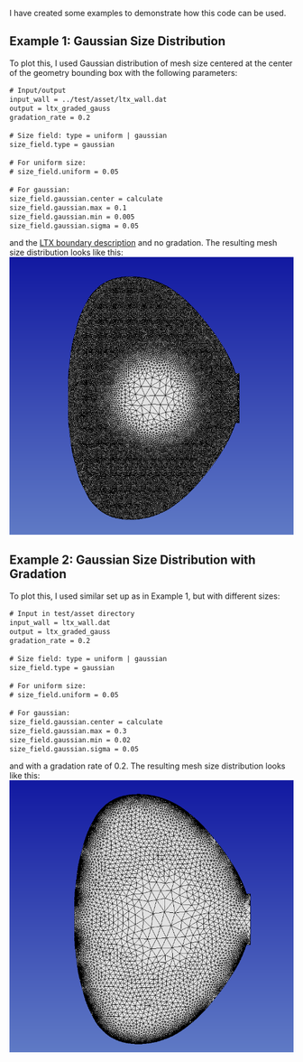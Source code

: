 I have created some examples to demonstrate how this code can
be used.

## Example 1: Gaussian Size Distribution
To plot this, I used Gaussian distribution of mesh size centered at
the center of the geometry bounding box with the following parameters:

```
# Input/output
input_wall = ../test/asset/ltx_wall.dat
output = ltx_graded_gauss
gradation_rate = 0.2

# Size field: type = uniform | gaussian
size_field.type = gaussian

# For uniform size:
# size_field.uniform = 0.05

# For gaussian:
size_field.gaussian.center = calculate
size_field.gaussian.max = 0.1
size_field.gaussian.min = 0.005
size_field.gaussian.sigma = 0.05
```
and the [LTX boundary description](test/asset/ltx_wall.dat) and no gradation.
The resulting mesh size distribution looks like this:
![Gaussian Size Distribution](images/ltx-gauss-fine.png)

## Example 2: Gaussian Size Distribution with Gradation
To plot this, I used similar set up as in Example 1, but with different
sizes:
```
# Input in test/asset directory
input_wall = ltx_wall.dat
output = ltx_graded_gauss
gradation_rate = 0.2

# Size field: type = uniform | gaussian
size_field.type = gaussian

# For uniform size:
# size_field.uniform = 0.05

# For gaussian:
size_field.gaussian.center = calculate
size_field.gaussian.max = 0.3
size_field.gaussian.min = 0.02
size_field.gaussian.sigma = 0.05
```
and with a gradation rate of 0.2. The resulting mesh size distribution looks like this:
![Gaussian Size Distribution with Gradation](images/ltx-gauss-coarse-graded.png)

